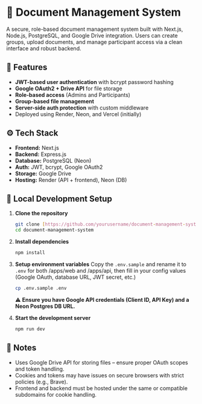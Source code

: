 # 📄 Document Management System

A secure, role-based document management system built with Next.js, Node.js, PostgreSQL, and Google Drive integration. Users can create groups, upload documents, and manage participant access via a clean interface and robust backend.

## 🚀 Features

* **JWT-based user authentication** with bcrypt password hashing
* **Google OAuth2 + Drive API** for file storage
* **Role-based access** (Admins and Participants)
* **Group-based file management**
* **Server-side auth protection** with custom middleware
* Deployed using Render, Neon, and Vercel (initially)

## ⚙️ Tech Stack

* **Frontend:** Next.js
* **Backend:** Express.js
* **Database:** PostgreSQL (Neon)
* **Auth:** JWT, bcrypt, Google OAuth2
* **Storage:** Google Drive
* **Hosting:** Render (API + frontend), Neon (DB)

## 🧪 Local Development Setup

1.  **Clone the repository**
    ```bash
    git clone [https://github.com/yourusername/document-management-system.git](https://github.com/yourusername/document-management-system.git)
    cd document-management-system
    ```

2.  **Install dependencies**
    ```bash
    npm install
    ```

3.  **Setup environment variables**
    Copy the `.env.sample` and rename it to `.env` for both /apps/web and /apps/api, then fill in your config values (Google OAuth, database URL, JWT secret, etc.)

    ```bash
    cp .env.sample .env
    ```

    ⚠️ **Ensure you have Google API credentials (Client ID, API Key) and a Neon Postgres DB URL.**

4.  **Start the development server**
    ```bash
    npm run dev
    ```

## 📌 Notes

* Uses Google Drive API for storing files – ensure proper OAuth scopes and token handling.
* Cookies and tokens may have issues on secure browsers with strict policies (e.g., Brave).
* Frontend and backend must be hosted under the same or compatible subdomains for cookie handling.
